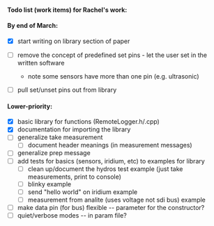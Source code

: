 #### Todo list (work items) for Rachel's work:

#### By end of March:
- [x] start writing on library section of paper
- [ ] remove the concept of predefined set pins - let the user set in the written software
    - note some sensors have more than one pin (e.g. ultrasonic)
- [ ] pull set/unset pins out from library


#### Lower-priority:

- [x] basic library for functions (RemoteLogger.h/.cpp)
- [x] documentation for importing the library 
- [ ] generalize take measurement 
    - [ ] document header meanings (in measurement messages)
- [ ] generalize prep message 
- [ ] add tests for basics (sensors, iridium, etc) to examples for library
    - [ ] clean up/document the hydros test example (just take measurements, print to console)
    - [ ] blinky example
    - [ ] send "hello world" on iridium example
    - [ ] measurement from analite (uses voltage not sdi bus) example
- [ ] make data pin (for bus) flexible -- parameter for the constructor?
- [ ] quiet/verbose modes -- in param file?
